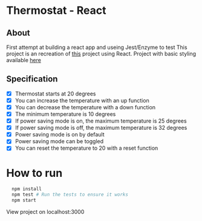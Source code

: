 # Thermostat - React

## About

First attempt at building a react app and useing Jest/Enzyme to test
This project is an recreation of [this](https://github.com/FayeCarter/thermostat) project using React.
Project with basic styling available [here](https://fayecarter.github.io/thermostat-react/)

## Specification

- [X] Thermostat starts at 20 degrees
- [X] You can increase the temperature with an up function
- [X] You can decrease the temperature with a down function
- [X] The minimum temperature is 10 degrees
- [X] If power saving mode is on, the maximum temperature is 25 degrees
- [X] If power saving mode is off, the maximum temperature is 32 degrees
- [X] Power saving mode is on by default
- [X] Power saving mode can be toggled
- [X] You can reset the temperature to 20 with a reset function

# How to run

```bash
  npm install
  npm test # Run the tests to ensure it works
  npm start
```

View project on localhost:3000
